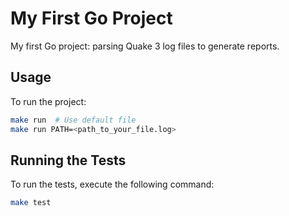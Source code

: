 # My First Go Project

My first Go project: parsing Quake 3 log files to generate reports.

## Usage

To run the project:

```bash
make run  # Use default file
make run PATH=<path_to_your_file.log>
```

## Running the Tests

To run the tests, execute the following command:

```bash
make test
```
